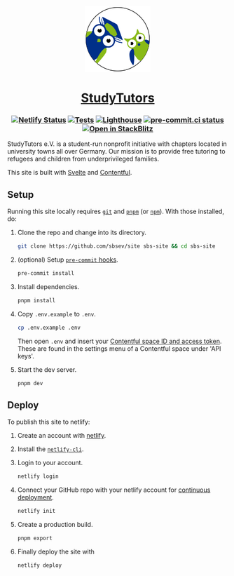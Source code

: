 <p align="center">
  <a href="https://studytutors.de"><img src="static/favicon.svg" alt="Favicon" width=150></a>
</p>

<h1 align="center">
  <a href="https://studytutors.de">StudyTutors</a>
</h1>

<h3 align="center">

[![Netlify Status](https://api.netlify.com/api/v1/badges/2bcf7f93-7c33-40f4-9843-bbbf22ea213b/deploy-status)](https://app.netlify.com/sites/sbsev/deploys)
[![Tests](https://github.com/sbsev/site/actions/workflows/test.yml/badge.svg)](https://github.com/sbsev/site/actions/workflows/test.yml)
[![Lighthouse](https://github.com/sbsev/site/actions/workflows/lighthouse.yml/badge.svg)](https://github.com/sbsev/site/actions/workflows/lighthouse.yml)
[![pre-commit.ci status](https://results.pre-commit.ci/badge/github/sbsev/site/main.svg)](https://results.pre-commit.ci/latest/github/sbsev/site/main)
[![Open in StackBlitz](https://img.shields.io/badge/Open%20in-StackBlitz-darkblue?logo=stackblitz)](https://stackblitz.com/github/sbsev/site)

</h3>

StudyTutors e.V. is a student-run nonprofit initiative with chapters located in university towns all over Germany. Our mission is to provide free tutoring to refugees and children from underprivileged families.

This site is built with [Svelte](https://github.com/sveltejs/svelte) and [Contentful](https://contentful.com).

## Setup

Running this site locally requires [`git`](https://git-scm.com) and [`pnpm`](https://pnpm.io) (or [`npm`](https://npmjs.com)). With those installed, do:

1. Clone the repo and change into its directory.

   ```sh
   git clone https://github.com/sbsev/site sbs-site && cd sbs-site
   ```

2. (optional) Setup [`pre-commit` hooks](https://pre-commit.com).

   ```sh
   pre-commit install
   ```

3. Install dependencies.

   ```sh
   pnpm install
   ```

4. Copy `.env.example` to `.env`.

   ```sh
   cp .env.example .env
   ```

   Then open `.env` and insert your [Contentful space ID and access token](https://contentful.com/developers/docs/references/authentication). These are found in the settings menu of a Contentful space under 'API keys'.

5. Start the dev server.

   ```sh
   pnpm dev
   ```

## Deploy

To publish this site to netlify:

1. Create an account with [netlify](https://netlify.com).
2. Install the [`netlify-cli`](https://netlify.com/docs/cli).
3. Login to your account.

   ```sh
   netlify login
   ```

4. Connect your GitHub repo with your netlify account for [continuous deployment](https://netlify.com/docs/cli/#continuous-deployment).

   ```sh
   netlify init
   ```

5. Create a production build.

   ```sh
   pnpm export
   ```

6. Finally deploy the site with

   ```sh
   netlify deploy
   ```

